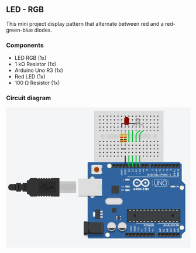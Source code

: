 ## LED - RGB
This mini project display pattern that alternate between red and a red-green-blue diodes.

### Components
*	LED RGB (1x)
* 1 kΩ Resistor (1x)
*	Arduino Uno R3 (1x)
*	Red LED (1x)
*	100 Ω Resistor (1x)

### Circuit diagram
![Circuit diagram image ](led-rgb.png)
